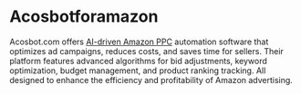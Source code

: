 # Acosbotforamazon
Acosbot.com offers <a href="https://acosbot.com/de/blog/amazon-ppc-der-ultimative-guide/"> AI-driven Amazon PPC</a> automation software that optimizes ad campaigns, reduces costs, and saves time for sellers. Their platform features advanced algorithms for bid adjustments, keyword optimization, budget management, and product ranking tracking.
All designed to enhance the efficiency and profitability of Amazon advertising.
